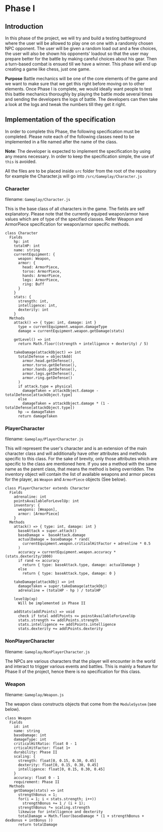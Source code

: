 # Phase I

## Introduction

In this phase of the project, we will try and build a testing
battleground where the user will be allowed to play one on one with a
randomly chosen NPC opponent. The user will be given a random load out
and a few choices, the user will also be shown his opponents' loadout so
that the user may prepare better for the battle by making careful choices
about his gear. Then a turn-based combat is ensued till we have a winner.
This phase will end up creating a game like chess, just one game.

**Purpose** Battle mechanics will be one of the core elements of the game
and we want to make sure that we get this right before moving on to other
elements. Once Phase I is complete, we would ideally want people to test
this battle mechanics thoroughly by playing the battle mode several times
and sending the developers the logs of battle. The developers can then take
a look at the logs and tweak the numbers till they get it right.

## Implementation of the specification

In order to complete this Phase, the following specification must be
completed. Please note each of the following classes need to be implemented
in a file named after the name of the class.

**Note**: The developer is expected to implement the specification by using
any means necessary. In order to keep the specification simple, the use
of `this` is avoided.

All the files are to be placed inside `src` folder from the root of
the repository for example the Character.js will go into
`/src/Gameplay/Character.js`

### Character

filename: `Gameplay/Character.js`

This is the base class of all characters in the game. The fields are self
explanatory. Please note that the currently equiped weapon/armor have values
which are of type of the specified classes. Refer Weapon and ArmorPiece
specification for weapon/armor specific methods.

```
class Character
  Fields
    hp: int
    totalHP: int
    name: string
    currentEquipment: {
      weapon: Weapon,
      armor: {
        head: ArmorPiece,
        torso: ArmorPiece,
        hands: ArmorPiece,
        legs: ArmorPiece,
        ring: Buff
      }
    }
    stats: {
      strength: int,
      intelligence: int,
      dexterity: int
    }
  Methods
    attack() => { type: int, damage: int }
      type = currentEquipment.weapon.damageType
      damage = currentEquipment.weapon.getDamage(stats)

    getLevel() => int
      return Math.floor((strength + intelligence + dexterity) / 5)

    takeDamage(attackObject) => int
      totalDefense = objectAdd(
        armor.head.getDefense(),
        armor.torso.getDefense(),
        armor.hands.getDefense(),
        armor.legs.getDefense(),
        armor.ring.getDefense()
      )
      if attack.type = physical
        damageTaken = attackObject.damage - totalDefense[attackObject.type]
      else
        damageTaken = attackObject.damage * (1 - totalDefense[attackObject.type])
      hp -= damageTaken
      return damageTaken
```

### PlayerCharacter

filename: `Gameplay/PlayerCharacter.js`

This will represent the user's character and is an extension of the main
character class and will additionally have other attributes and methods
specific to this class. For the sake of brevity, only those attributes
which are specific to the class are mentioned here. If you see a method
with the same name as the parent class, that means the method is being overridden.
The inventory object will contain the list of available weapons and
armor pieces for the player, as `Weapon` and `ArmorPiece` objects (See below).

```
class PlayerCharacter extends Character
  Fields
    adrenaline: int
    pointsAvailableForLevelUp: int
    inventory: {
      weapons: [Weapon],
      armor: [ArmorPiece]
    }
  Methods
    attack() => { type: int, damage: int }
      baseAttack = super.attack()
      baseDamage =  baseAttack.damage
      actualDamage = baseDamage * rand(
        currentEquipment.weapon.criticalHitFactor + adrenline * 0.5
      )
      accuracy = currentEquipment.weapon.accuracy * (stats.dexterity/1000)
      if rand <= accuracy
        return { type: baseAttack.type, damage: actualDamage }
      else
        return { type: baseAttack.type, damage: 0 }

    takeDamage(attackObj) => int
      damageTaken = super.takeDamage(attackObj)
      adrenaline = (totalHP - hp ) / totalHP

    levelUp(xp)
      Will be implemented in Phase II

    addStats(addlPoints) => void
      check if total addlPoints <= poinstAvailableForLevelUp
      stats.strength += addlPoints.strength
      stats.intelligence += addlPoints.intelligence
      stats.dexterity += addlPoints.dexterity
```

### NonPlayerCharacter

filename: `Gameplay/NonPlayerCharacter.js`

The NPCs are various characters that the player will encounter in the world
and interact to trigger various events and battles. This is mainly a feature
for Phase II of the project, hence there is no specification for this class.

### Weapon

filename: `Gameplay/Weapon.js`

The weapon class constructs objects that come from the `ModuleSystem` (see
below).

```
class Weapon
  Fields
    id: int
    name: string
    baseDamage: int
    damageType: int
    criticalHitRatio: float 0 - 1
    crticalHitFactor: float 1+
    durability: Phase II
    scaling: {
      strength: float[0, 0.15, 0.30, 0.45]
      dexterity: float[0, 0.15, 0.30, 0.45]
      intelligence: float[0, 0.15, 0.30, 0.45]
    }
    accuracy: float 0 - 1
    requirement: Phase II
  Methods
    getDamage(stats) => int
      strengthBonus = 1;
      for(i = 1; i < stats.strength; i++))
        strengthBonus += 1 / (i + 1);
      strengthBonus *= scaling.strength
      likewise for intelligence and dexterity
      totalDamage = Math.floor(baseDamage * (1 + strengthBonus + dexBonus + intBonus ))
      return totalDamage
```
